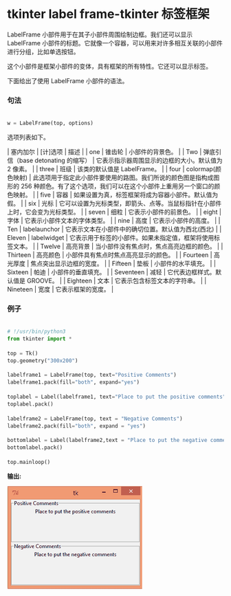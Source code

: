 # tkinter label frame-tkinter 标签框架



LabelFrame 小部件用于在其子小部件周围绘制边框。我们还可以显示 LabelFrame 小部件的标题。它就像一个容器，可以用来对许多相互关联的小部件进行分组，比如单选按钮。

这个小部件是框架小部件的变体，具有框架的所有特性。它还可以显示标签。

下面给出了使用 LabelFrame 小部件的语法。

### 句法

```py

w = LabelFrame(top, options) 

```

选项列表如下。

| 塞内加尔 | [计]选项 | 描述 |
| one | 锥齿轮 | 小部件的背景色。 |
| Two | 弹底引信（base detonating 的缩写） | 它表示指示器周围显示的边框的大小。默认值为 2 像素。 |
| three | 班级 | 该类的默认值是 LabelFrame。 |
| four | colormap(颜色映射) | 此选项用于指定此小部件要使用的路图。我们所说的颜色图是指构成图形的 256 种颜色。有了这个选项，我们可以在这个小部件上重用另一个窗口的颜色映射。 |
| five | 容器 | 如果设置为真，标签框架将成为容器小部件。默认值为假。 |
| six | 光标 | 它可以设置为光标类型，即箭头、点等。当鼠标指针在小部件上时，它会变为光标类型。 |
| seven | 细粒 | 它表示小部件的前景色。 |
| eight | 字体 | 它表示小部件文本的字体类型。 |
| nine | 高度 | 它表示小部件的高度。 |
| Ten | labelaunchor | 它表示文本在小部件中的确切位置。默认值为西北(西北) |
| Eleven | labelwidget | 它表示用于标签的小部件。如果未指定值，框架将使用标签文本。 |
| Twelve | 高亮背景 | 当小部件没有焦点时，焦点高亮边框的颜色。 |
| Thirteen | 高亮颜色 | 小部件具有焦点时焦点高亮显示的颜色。 |
| Fourteen | 高光厚度 | 焦点突出显示边框的宽度。 |
| Fifteen | 垫板 | 小部件的水平填充。 |
| Sixteen | 帕迪 | 小部件的垂直填充。 |
| Seventeen | 减轻 | 它代表边框样式。默认值是 GROOVE。 |
| Eighteen | 文本 | 它表示包含标签文本的字符串。 |
| Nineteen | 宽度 | 它表示框架的宽度。 |

### 例子

```py

# !/usr/bin/python3
from tkinter import *

top = Tk()
top.geometry("300x200")

labelframe1 = LabelFrame(top, text="Positive Comments")
labelframe1.pack(fill="both", expand="yes")

toplabel = Label(labelframe1, text="Place to put the positive comments")
toplabel.pack()

labelframe2 = LabelFrame(top, text = "Negative Comments")
labelframe2.pack(fill="both", expand = "yes")

bottomlabel = Label(labelframe2,text = "Place to put the negative comments")
bottomlabel.pack()

top.mainloop()

```

**输出:**

![Python Tkinter LabelFrame](img/869f7998d9a58630e156f3c810689410.png)